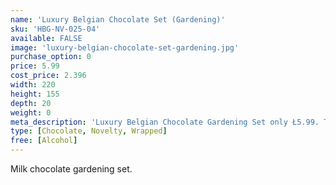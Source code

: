 ```yaml
---
name: 'Luxury Belgian Chocolate Set (Gardening)'
sku: 'HBG-NV-025-04'
available: FALSE
image: 'luxury-belgian-chocolate-set-gardening.jpg'
purchase_option: 0
price: 5.99
cost_price: 2.396
width: 220
height: 155
depth: 20
weight: 0
meta_description: 'Luxury Belgian Chocolate Gardening Set only Ł5.99. Traditional sweets and more at Humbugs Confectionery Store. Specialists in satisfying your sweet tooth!'
type: [Chocolate, Novelty, Wrapped]
free: [Alcohol]
---
```

Milk chocolate gardening set.